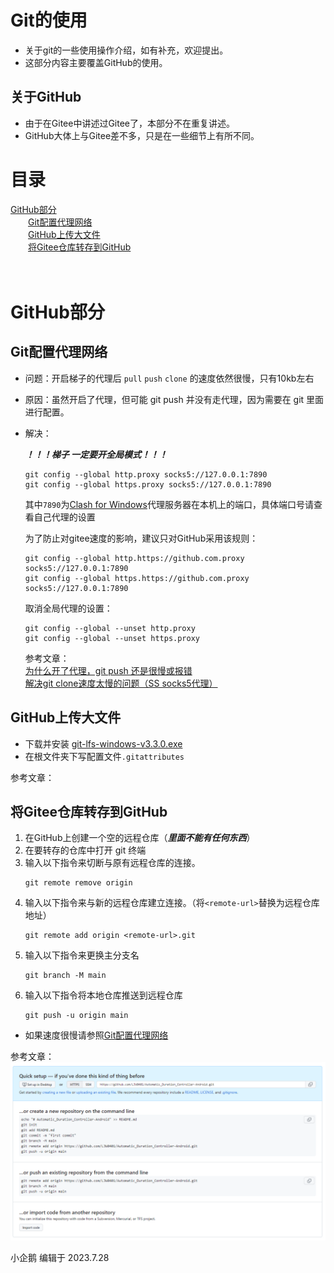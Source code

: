 # Git的使用
- 关于git的一些使用操作介绍，如有补充，欢迎提出。
- 这部分内容主要覆盖GitHub的使用。
## 关于GitHub
- 由于在Gitee中讲述过Gitee了，本部分不在重复讲述。
- GitHub大体上与Gitee差不多，只是在一些细节上有所不同。


# 目录
[GitHub部分](#github部分)<br>
&emsp;&emsp;[Git配置代理网络](#git配置代理网络)<br>
&emsp;&emsp;[GitHub上传大文件](#github上传大文件)<br>
&emsp;&emsp;[将Gitee仓库转存到GitHub](#将gitee仓库转存到github)<br>
[]()<br>
[]()<br>

# GitHub部分
## Git配置代理网络

- 问题：开启梯子的代理后 `pull` `push` `clone` 的速度依然很慢，只有10kb左右
- 原因：虽然开启了代理，但可能 git push 并没有走代理，因为需要在 git 里面进行配置。
- 解决：

    ***！！！梯子 一定要开全局模式！！！***
    ```
    git config --global http.proxy socks5://127.0.0.1:7890
    git config --global https.proxy socks5://127.0.0.1:7890
    ```

    其中`7890`为[Clash for Windows](https://okss.us/index.php#/dashboard)代理服务器在本机上的端口，具体端口号请查看自己代理的设置

    为了防止对gitee速度的影响，建议只对GitHub采用该规则：
    ```
    git config --global http.https://github.com.proxy socks5://127.0.0.1:7890
    git config --global https.https://github.com.proxy socks5://127.0.0.1:7890
    ```

    取消全局代理的设置：
    ```
    git config --global --unset http.proxy
    git config --global --unset https.proxy
    ```
    参考文章：<br>
    [为什么开了代理，git push 还是很慢或报错](https://blog.csdn.net/qq_42951560/article/details/124332605)<br>
    [解决git clone速度太慢的问题（SS socks5代理）](https://blog.csdn.net/qq_37409292/article/details/83005919)

## GitHub上传大文件
- 下载并安装 [git-lfs-windows-v3.3.0.exe](https://gitee.com/SMBU-POLARBEAR/knowledge_base/blob/master/OtherFiles/git-lfs-windows-v3.3.0.exe)
- 在根文件夹下写配置文件`.gitattributes`

参考文章：<br>

## 将Gitee仓库转存到GitHub
1. 在GitHub上创建一个空的远程仓库（***里面不能有任何东西***）
1. 在要转存的仓库中打开 git 终端
1. 输入以下指令来切断与原有远程仓库的连接。
    ```
    git remote remove origin
    ```
1. 输入以下指令来与新的远程仓库建立连接。（将`<remote-url>`替换为远程仓库地址）
    ```
    git remote add origin <remote-url>.git
    ```
1. 输入以下指令来更换主分支名
    ```
    git branch -M main
    ```
1. 输入以下指令将本地仓库推送到远程仓库
    ```
    git push -u origin main
    ```
- 如果速度很慢请参照[Git配置代理网络](#git配置代理网络)

参考文章：<br>
![push_an_existing_repository](pictures/Git_Use/push_an_existing_repository.png)


小企鹅 编辑于 2023.7.28